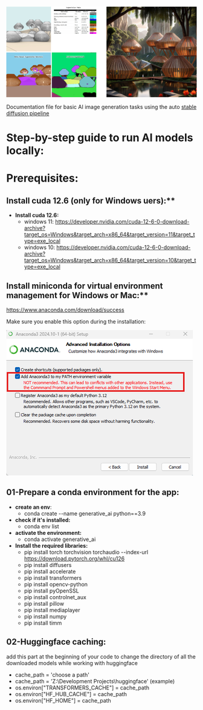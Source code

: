 ![alt text](assets/readme_images/STF-AI-03.png)

Documentation file for basic AI image generation tasks using the auto [stable diffusion pipeline](https://huggingface.co/docs/diffusers/en/api/pipelines/stable_diffusion/overview)

# Step-by-step guide to run AI models locally:

# Prerequisites:
## Install cuda 12.6 (only for Windows uers):**

- **Install cuda 12.6:**
    - windows 11: 
    https://developer.nvidia.com/cuda-12-6-0-download-archive?target_os=Windows&target_arch=x86_64&target_version=11&target_type=exe_local
    - windows 10: 
    https://developer.nvidia.com/cuda-12-6-0-download-archive?target_os=Windows&target_arch=x86_64&target_version=10&target_type=exe_local

## Install miniconda for virtual environment management for Windows or Mac:**
https://www.anaconda.com/download/success

Make sure you enable this option during the installation:

![alt text](assets/readme_images/anaconda.png)

## **01-Prepare a conda environment for the app:**

- **create an env**: 
	- conda create --name generative_ai python==3.9
- **check if it's installed:** 
	- conda env list 
- **activate the environment:** 
	- conda activate generative_ai
- **Install the required libraries:**
	- pip install torch torchvision torchaudio --index-url https://download.pytorch.org/whl/cu126
	- pip install diffusers
	- pip install accelerate
	- pip install transformers 
	- pip install opencv-python
    - pip install pyOpenSSL
    - pip install controlnet_aux
    - pip install pillow
    - pip install mediaplayer
    - pip install numpy
    - pip install timm


## **02-Huggingface caching:**

add this part at the beginning of your code to change the directory of all the downloaded models while working with huggingface

- cache_path = 'choose a path'
- cache_path = 'Z:\\Development Projects\\huggingface' (example)
- os.environ["TRANSFORMERS_CACHE"] = cache_path
- os.environ["HF_HUB_CACHE"] = cache_path
- os.environ["HF_HOME"] = cache_path
